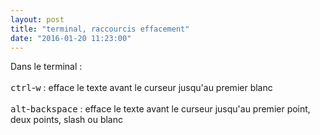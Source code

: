 ```yaml
---
layout: post
title: "terminal, raccourcis effacement"
date: "2016-01-20 11:23:00"
---
```

Dans le terminal :<br /><br /><kbd>ctrl</kbd>-<kbd>w</kbd> : efface le texte avant le curseur jusqu'au premier blanc <br /><br /><kbd>alt</kbd>-<kbd>backspace</kbd> : efface le texte avant le curseur jusqu'au premier point, deux points, slash ou blanc<br />
